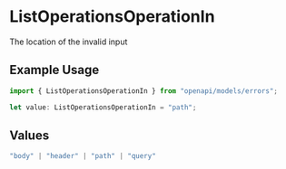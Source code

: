 # ListOperationsOperationIn

The location of the invalid input

## Example Usage

```typescript
import { ListOperationsOperationIn } from "openapi/models/errors";

let value: ListOperationsOperationIn = "path";
```

## Values

```typescript
"body" | "header" | "path" | "query"
```
